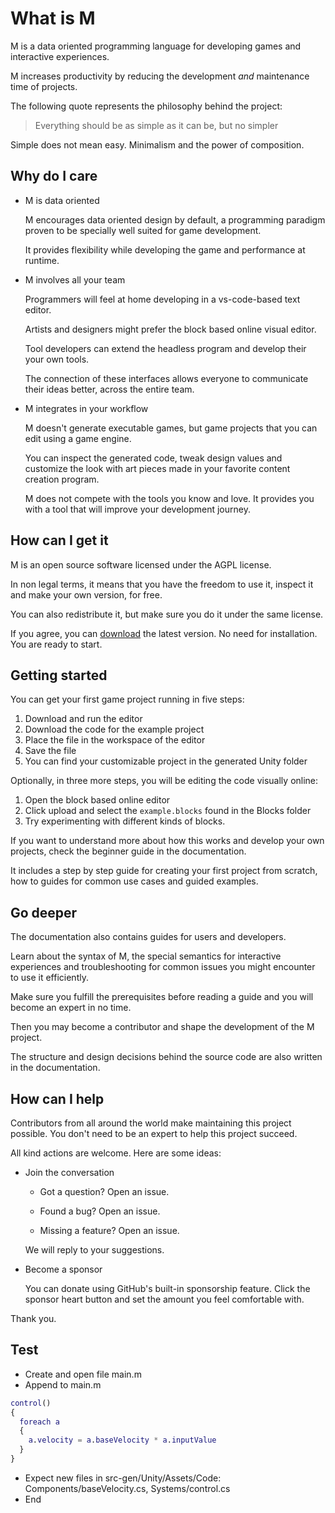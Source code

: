 # What is M

M is a data oriented programming language for developing games and interactive
experiences.

M increases productivity by reducing the development *and* maintenance time of
projects.

The following quote represents the philosophy behind the project:

> Everything should be as simple as it can be, but no simpler

Simple does not mean easy. Minimalism and the power of composition.

## Why do I care

* M is data oriented

  M encourages data oriented design by default, a programming paradigm proven to
  be specially well suited for game development.

  It provides flexibility while developing the game and performance at runtime.

* M involves all your team

  Programmers will feel at home developing in a vs-code-based text editor.

  Artists and designers might prefer the block based online visual editor.

  Tool developers can extend the headless program and develop their your own
  tools.

  The connection of these interfaces allows everyone to communicate their ideas
  better, across the entire team.

* M integrates in your workflow

  M doesn't generate executable games, but game projects that you can edit using
  a game engine.

  You can inspect the generated code, tweak design values and customize the look
  with art pieces made in your favorite content creation program.

  M does not compete with the tools you know and love. It provides you with a
  tool that will improve your development journey.

## How can I get it

M is an open source software licensed under the AGPL license.

In non legal terms, it means that you have the freedom to use it, inspect it and
make your own version, for free.

You can also redistribute it, but make sure you do it under the same license.

If you agree, you can [download] the latest version. No need for installation. You
are ready to start.

## Getting started

You can get your first game project running in five steps:

1. Download and run the editor
2. Download the code for the example project
3. Place the file in the workspace of the editor
4. Save the file
5. You can find your customizable project in the generated Unity folder

Optionally, in three more steps, you will be editing the code visually online:

1. Open the block based online editor
2. Click upload and select the `example.blocks` found in the Blocks folder
3. Try experimenting with different kinds of blocks.

If you want to understand more about how this works and develop your own
projects, check the beginner guide in the documentation.

It includes a step by step guide for creating your first project from scratch,
how to guides for common use cases and guided examples.

## Go deeper

The documentation also contains guides for users and developers.

Learn about the syntax of M, the special semantics for interactive experiences
and troubleshooting for common issues you might encounter to use it efficiently.

Make sure you fulfill the prerequisites before reading a guide and you will
become an expert in no time.

Then you may become a contributor and shape the development of the M project.

The structure and design decisions behind the source code are also written in
the documentation.

## How can I help

Contributors from all around the world make maintaining this project possible.
You don't need to be an expert to help this project succeed.

All kind actions are welcome. Here are some ideas:

* Join the conversation

  * Got a question? Open an issue.

  * Found a bug? Open an issue.

  * Missing a feature? Open an issue.

  We will reply to your suggestions.

* Become a sponsor

  You can donate using GitHub's built-in sponsorship feature. Click the sponsor
  heart button and set the amount you feel comfortable with.

Thank you.

[download]: https://github.com/martin-azpillaga/M/releases/latest/download/m-0.0.0.AppImage

## Test

* Create and open file main.m
* Append to main.m

~~~ m
control()
{
  foreach a
  {
    a.velocity = a.baseVelocity * a.inputValue
  }
}
~~~

* Expect new files in src-gen/Unity/Assets/Code: Components/baseVelocity.cs, Systems/control.cs
* End
